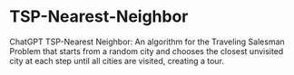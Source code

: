 # TSP-Nearest-Neighbor
 ChatGPT TSP-Nearest Neighbor: An algorithm for the Traveling Salesman Problem that starts from a random city and chooses the closest unvisited city at each step until all cities are visited, creating a tour.
